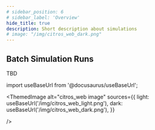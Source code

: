 ```yaml
---
# sidebar_position: 6
# sidebar_label: 'Overview'
hide_title: true
description: Short description about simulations
# image: "/img/citros_web_dark.png"
---
```


## Batch Simulation Runs

TBD
<!-- import ThemedImage from '@theme/ThemedImage'; -->
import useBaseUrl from '@docusaurus/useBaseUrl';

<ThemedImage
  alt="citros_web image"
  sources={{
    light: useBaseUrl('/img/citros_web_light.png'),
    dark: useBaseUrl('/img/citros_web_dark.png'),
  }}
  
/>

<!-- ### Logging in

To log in to CITROS ...

See more in a [Citros guide book](/docs_citros_web). -->